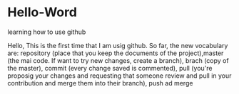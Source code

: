 # Hello-Word
learning how to use github

Hello, This is the first time that I am usig github. So far, the new vocabulary are: repository (place that you keep the documents of the project),master (the mai code. If want to try new changes, create a branch), brach (copy of the master), commit (every change saved is commented), pull (you're proposig your changes and requesting that someone review and pull in your contribution and merge them into their branch), push ad merge
